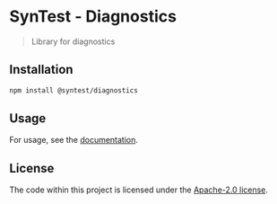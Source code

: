 # SynTest - Diagnostics

> Library for diagnostics

## Installation

```bash
npm install @syntest/diagnostics
```

## Usage

For usage, see the [documentation](https://www.syntest.org/docs).

## License

The code within this project is licensed under the [Apache-2.0 license](LICENSE).
